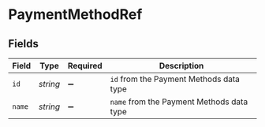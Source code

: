 # PaymentMethodRef


## Fields

| Field                                     | Type                                      | Required                                  | Description                               |
| ----------------------------------------- | ----------------------------------------- | ----------------------------------------- | ----------------------------------------- |
| `id`                                      | *string*                                  | :heavy_minus_sign:                        | `id` from the Payment Methods data type   |
| `name`                                    | *string*                                  | :heavy_minus_sign:                        | `name` from the Payment Methods data type |